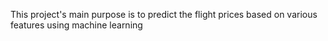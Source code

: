 This project's main purpose is to predict the flight prices based on various features using machine learning
